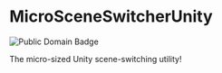 # MicroSceneSwitcherUnity
![Public Domain Badge](https://img.shields.io/badge/license-public%20domain-orange)

The micro-sized Unity scene-switching utility!
